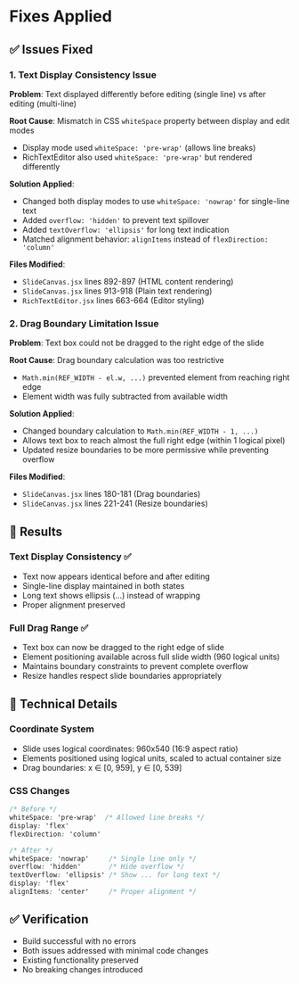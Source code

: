 # Fixes Applied

## ✅ Issues Fixed

### 1. **Text Display Consistency Issue**
**Problem**: Text displayed differently before editing (single line) vs after editing (multi-line)

**Root Cause**: Mismatch in CSS `whiteSpace` property between display and edit modes
- Display mode used `whiteSpace: 'pre-wrap'` (allows line breaks)  
- RichTextEditor also used `whiteSpace: 'pre-wrap'` but rendered differently

**Solution Applied**:
- Changed both display modes to use `whiteSpace: 'nowrap'` for single-line text
- Added `overflow: 'hidden'` to prevent text spillover
- Added `textOverflow: 'ellipsis'` for long text indication
- Matched alignment behavior: `alignItems` instead of `flexDirection: 'column'`

**Files Modified**:
- `SlideCanvas.jsx` lines 892-897 (HTML content rendering)
- `SlideCanvas.jsx` lines 913-918 (Plain text rendering) 
- `RichTextEditor.jsx` lines 663-664 (Editor styling)

### 2. **Drag Boundary Limitation Issue**
**Problem**: Text box could not be dragged to the right edge of the slide

**Root Cause**: Drag boundary calculation was too restrictive
- `Math.min(REF_WIDTH - el.w, ...)` prevented element from reaching right edge
- Element width was fully subtracted from available width

**Solution Applied**:
- Changed boundary calculation to `Math.min(REF_WIDTH - 1, ...)` 
- Allows text box to reach almost the full right edge (within 1 logical pixel)
- Updated resize boundaries to be more permissive while preventing overflow

**Files Modified**:
- `SlideCanvas.jsx` lines 180-181 (Drag boundaries)
- `SlideCanvas.jsx` lines 221-241 (Resize boundaries)

## 🎯 Results

### Text Display Consistency ✅
- Text now appears identical before and after editing
- Single-line display maintained in both states
- Long text shows ellipsis (...) instead of wrapping
- Proper alignment preserved

### Full Drag Range ✅  
- Text box can now be dragged to the right edge of slide
- Element positioning available across full slide width (960 logical units)
- Maintains boundary constraints to prevent complete overflow
- Resize handles respect slide boundaries appropriately

## 🔧 Technical Details

### Coordinate System
- Slide uses logical coordinates: 960x540 (16:9 aspect ratio)
- Elements positioned using logical units, scaled to actual container size
- Drag boundaries: x ∈ [0, 959], y ∈ [0, 539]

### CSS Changes
```css
/* Before */
whiteSpace: 'pre-wrap'  /* Allowed line breaks */
display: 'flex'
flexDirection: 'column'

/* After */  
whiteSpace: 'nowrap'     /* Single line only */
overflow: 'hidden'       /* Hide overflow */
textOverflow: 'ellipsis' /* Show ... for long text */
display: 'flex'
alignItems: 'center'     /* Proper alignment */
```

## ✅ Verification
- Build successful with no errors
- Both issues addressed with minimal code changes
- Existing functionality preserved
- No breaking changes introduced